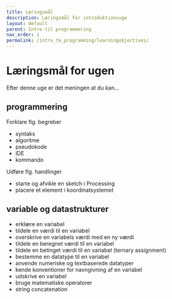 ```yaml
---
title: Læringsmål
description: Læringsmål for introduktionsuge 
layout: default
parent: Intro til programmering
nav_order: 1
permalink: /intro_to_programming/learningobjectives/
---
```



# Læringsmål for ugen

Efter denne uge er det meningen at du kan...

## programmering

Forklare flg. begreber
- syntaks
- algoritme
- pseudokode
- IDE
- kommando

Udføre flg. handlinger
- starte og afvikle en sketch i Processing
- placere et element i koordinatsystemet


## variable og datastrukturer

- erklære en variabel
- tildele en værdi til en variabel
- overskrive en variabels værdi med en ny værdi
- tildele en beregnet værdi til en variabel
- tildele en betinget værdi til en variabel (ternary assignment)
- bestemme en datatype til en variabel
- anvende numeriske og textbaserede datatyper 
- kende konventioner for navngivning af en variabel 
- udskrive en variabel
- bruge matematiske operatorer
- string concatenation




